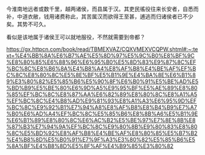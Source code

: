 今淮南地远者或数千里，越两诸侯，而县属于汉。其吏民徭役往来长安者，自悉而补，中道衣敝，钱用诸费称此，其苦属汉而欲得王至甚，逋逃而归诸侯者已不少矣。其势不可久。  

看似是该地属于诸侯王可以就地服役，不然就需要到帝都？  

https://gx.httpcn.com/book/read/TBMEXVAZ/CQXVMEXVCQPW.shtml#:~:text=%E4%BB%8A%E6%B7%AE%E5%8D%97%E5%9C%B0%E8%BF%9C%E8%80%85%E6%88%96%E6%95%B0%E5%8D%83%E9%87%8C%EF%BC%8C%E8%B6%8A%E4%B8%A4%E8%AF%B8%E4%BE%AF%EF%BC%8C%E8%80%8C%E5%8E%BF%E5%B1%9E%E4%BA%8E%E6%B1%89%E3%80%82%E5%85%B6%E5%90%8F%E6%B0%91%E5%BE%AD%E5%BD%B9%E5%BE%80%E6%9D%A5%E9%95%BF%E5%AE%89%E8%80%85%EF%BC%8C%E8%87%AA%E6%82%89%E8%80%8C%E8%A1%A5%EF%BC%8C%E4%B8%AD%E9%81%93%E8%A1%A3%E6%95%9D%EF%BC%8C%E9%92%B1%E7%94%A8%E8%AF%B8%E8%B4%B9%E7%A7%B0%E6%AD%A4%EF%BC%8C%E5%85%B6%E8%8B%A6%E5%B1%9E%E6%B1%89%E8%80%8C%E6%AC%B2%E5%BE%97%E7%8E%8B%E8%87%B3%E7%94%9A%EF%BC%8C%E9%80%8B%E9%80%83%E8%80%8C%E5%BD%92%E8%AF%B8%E4%BE%AF%E8%80%85%E5%B7%B2%E4%B8%8D%E5%B0%91%E7%9F%A3%E3%80%82%E5%85%B6%E5%8A%BF%E4%B8%8D%E5%8F%AF%E4%B9%85%E3%80%82  

